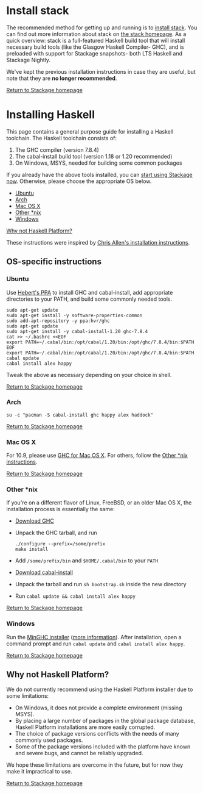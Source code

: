 <div class="container content">
<div class="row">
<div class="span12">

# Install stack

The recommended method for getting up and running is to [install
stack](https://github.com/commercialhaskell/stack/wiki/Downloads). You can find
out more information about stack on [the stack
homepage](https://github.com/commercialhaskell/stack#readme). As a quick
overview: stack is a full-featured Haskell build tool that will install
necessary build tools (like the Glasgow Haskell Compiler- GHC), and is
preloaded with support for Stackage snapshots- both LTS Haskell and Stackage
Nightly.

We've kept the previous installation instructions in case they are useful, but
note that they are __no longer recommended__.

[Return to Stackage homepage](/)

# Installing Haskell

This page contains a general purpose guide for installing a Haskell toolchain.
The Haskell toolchain consists of:

1. The GHC compiler (version 7.8.4)
2. The cabal-install build tool (version 1.18 or 1.20 recommended)
3. On Windows, MSYS, needed for building some common packages

If you already have the above tools installed, you can [start using Stackage
now](/). Otherwise, please choose the appropriate OS below.

* [Ubuntu](#ubuntu)
* [Arch](#arch)
* [Mac OS X](#mac-os-x)
* [Other \*nix](#other-nix)
* [Windows](#windows)

[Why not Haskell Platform?](#why-not-haskell-platform)

These instructions were inspired by [Chris Allen's installation
instructions](https://github.com/bitemyapp/learnhaskell/blob/master/README.md).

## OS-specific instructions

### Ubuntu

Use [Hebert's PPA](http://launchpad.net/~hvr/+archive/ghc) to install GHC and
cabal-install, add appropriate directories to your PATH, and build some
commonly needed tools.

```
sudo apt-get update
sudo apt-get install -y software-properties-common
sudo add-apt-repository -y ppa:hvr/ghc
sudo apt-get update
sudo apt-get install -y cabal-install-1.20 ghc-7.8.4
cat >> ~/.bashrc <<EOF
export PATH=~/.cabal/bin:/opt/cabal/1.20/bin:/opt/ghc/7.8.4/bin:$PATH
EOF
export PATH=~/.cabal/bin:/opt/cabal/1.20/bin:/opt/ghc/7.8.4/bin:$PATH
cabal update
cabal install alex happy
```

Tweak the above as necessary depending on your choice in shell.

[Return to Stackage homepage](/)

### Arch

`su -c "pacman -S cabal-install ghc happy alex haddock"`

[Return to Stackage homepage](/)

### Mac OS X

For 10.9, please use [GHC for Mac OS X](http://ghcformacosx.github.io/). For
others, follow the [Other \*nix instructions](#other-nix).

[Return to Stackage homepage](/)

### Other \*nix

If you're on a different flavor of Linux, FreeBSD, or an older Mac OS X, the
installation process is essentially the same:

* [Download GHC](https://www.haskell.org/ghc/download_ghc_7_8_4#binaries)

*   Unpack the GHC tarball, and run

        ./configure --prefix=/some/prefix
        make install

* Add `/some/prefix/bin` and `$HOME/.cabal/bin` to your `PATH`
* [Download cabal-install](http://hackage.haskell.org/package/cabal-install-1.20.0.3/cabal-install-1.20.0.3.tar.gz)
* Unpack the tarball and run `sh bootstrap.sh` inside the new directory
* Run `cabal update && cabal install alex happy`

[Return to Stackage homepage](/)

### Windows

Run the [MinGHC
installer](https://s3.amazonaws.com/download.fpcomplete.com/minghc/minghc-7.8.3.exe)
([more information](https://github.com/snoyberg/minghc#readme)). After
installation, open a command prompt and run `cabal update` and `cabal install
alex happy`.

[Return to Stackage homepage](/)

## Why not Haskell Platform?

We do not currently recommend using the Haskell Platform installer due to some
limitations:

* On Windows, it does not provide a complete environment (missing MSYS).
* By placing a large number of packages in the global package database, Haskell Platform installations are more easily corrupted.
* The choice of package versions conflicts with the needs of many commonly used packages.
* Some of the package versions included with the platform have known and severe bugs, and cannot be reliably upgraded.

We hope these limitations are overcome in the future, but for now they make it
impractical to use.

[Return to Stackage homepage](/)

</div>
</div>
</div>
